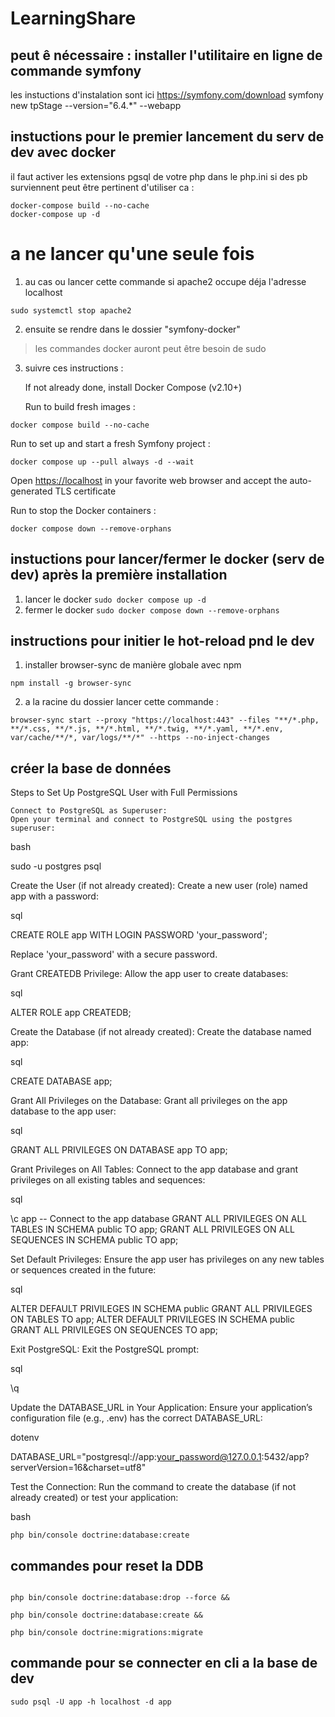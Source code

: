 # LearningShare

## peut ê nécessaire : installer l'utilitaire en ligne de commande symfony

les instuctions d'instalation sont ici <https://symfony.com/download>
symfony new tpStage --version="6.4.\*" --webapp

## instuctions pour le premier lancement du serv de dev avec docker

il faut activer les extensions pgsql de votre php dans le php.ini
si des pb surviennent peut être pertinent d'utiliser ca :

```
docker-compose build --no-cache
docker-compose up -d
```

# a ne lancer qu'une seule fois

1. au cas ou lancer cette commande si apache2 occupe déja l'adresse localhost

```
sudo systemctl stop apache2
```

2. ensuite se rendre dans le dossier "symfony-docker"

> les commandes docker auront peut être besoin de sudo

3. suivre ces instructions :

    If not already done, install Docker Compose (v2.10+)

    Run to build fresh images :

```
docker compose build --no-cache
```

Run to set up and start a fresh Symfony project :

```
docker compose up --pull always -d --wait
```

Open <https://localhost> in your favorite web browser and accept the auto-generated TLS certificate

Run to stop the Docker containers :

```
docker compose down --remove-orphans
```

## instuctions pour lancer/fermer le docker (serv de dev) après la première installation

1. lancer le docker
   `sudo docker compose up -d`
2. fermer le docker
   `sudo docker compose down --remove-orphans`

## instructions pour initier le hot-reload pnd le dev

1. installer browser-sync de manière globale avec npm

```
npm install -g browser-sync
```

2. a la racine du dossier lancer cette commande :

```
browser-sync start --proxy "https://localhost:443" --files "**/*.php, **/*.css, **/*.js, **/*.html, **/*.twig, **/*.yaml, **/*.env, var/cache/**/*, var/logs/**/*" --https --no-inject-changes
```

## créer la base de données

Steps to Set Up PostgreSQL User with Full Permissions

    Connect to PostgreSQL as Superuser:
    Open your terminal and connect to PostgreSQL using the postgres superuser:

bash

sudo -u postgres psql

Create the User (if not already created):
Create a new user (role) named app with a password:

sql

CREATE ROLE app WITH LOGIN PASSWORD 'your_password';

Replace 'your_password' with a secure password.

Grant CREATEDB Privilege:
Allow the app user to create databases:

sql

ALTER ROLE app CREATEDB;

Create the Database (if not already created):
Create the database named app:

sql

CREATE DATABASE app;

Grant All Privileges on the Database:
Grant all privileges on the app database to the app user:

sql

GRANT ALL PRIVILEGES ON DATABASE app TO app;

Grant Privileges on All Tables:
Connect to the app database and grant privileges on all existing tables and sequences:

sql

\c app -- Connect to the app database
GRANT ALL PRIVILEGES ON ALL TABLES IN SCHEMA public TO app;
GRANT ALL PRIVILEGES ON ALL SEQUENCES IN SCHEMA public TO app;

Set Default Privileges:
Ensure the app user has privileges on any new tables or sequences created in the future:

sql

ALTER DEFAULT PRIVILEGES IN SCHEMA public GRANT ALL PRIVILEGES ON TABLES TO app;
ALTER DEFAULT PRIVILEGES IN SCHEMA public GRANT ALL PRIVILEGES ON SEQUENCES TO app;

Exit PostgreSQL:
Exit the PostgreSQL prompt:

sql

\q

Update the DATABASE_URL in Your Application:
Ensure your application’s configuration file (e.g., .env) has the correct DATABASE_URL:

dotenv

DATABASE_URL="postgresql://app:your_password@127.0.0.1:5432/app?serverVersion=16&charset=utf8"

Test the Connection:
Run the command to create the database (if not already created) or test your application:

bash

    php bin/console doctrine:database:create

## commandes pour reset la DDB

```

php bin/console doctrine:database:drop --force &&

php bin/console doctrine:database:create &&

php bin/console doctrine:migrations:migrate
```

## commande pour se connecter en cli a la base de dev

```
sudo psql -U app -h localhost -d app
```
